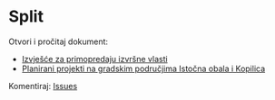 # Split

Otvori i pročitaj dokument:

* [Izvješće za primopredaju izvršne vlasti](https://github.com/tomislavmamic/split/blob/main/Primopredaja.md)
* [Planirani projekti na gradskim područjima Istočna obala i Kopilica](https://github.com/tomislavmamic/split/blob/main/Isto%C4%8Dna%20obala%20i%20Kopilica)

Komentiraj: [Issues](https://github.com/tomislavmamic/split/issues)
